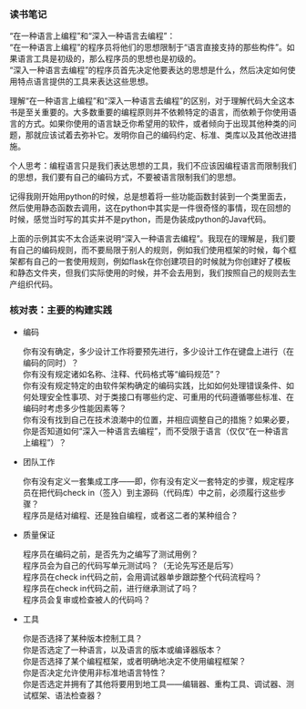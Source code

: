 ### 读书笔记

“在一种语言上编程”和“深入一种语言去编程”：  
“在一种语言上编程”的程序员将他们的思想限制于“语言直接支持的那些构件”。如果语言工具是初级的，那么程序员的思想也是初级的。  
“深入一种语言去编程”的程序员首先决定他要表达的思想是什么，然后决定如何使用特点语言提供的工具来表达这些思想。  

理解“在一种语言上编程”和“深入一种语言去编程”的区别，对于理解代码大全这本书是至关重要的。大多数重要的编程原则并不依赖特定的语言，而依赖于你使用语言的方式。如果你使用的语言缺乏你希望用的软件，或者倾向于出现其他种类的问题，那就应该试着去弥补它。发明你自己的编码约定、标准、类库以及其他改进措施。

个人思考：编程语言只是我们表达思想的工具，我们不应该因编程语言而限制我们的思想，我们要有自己的编码方式，不要被语言限制我们的思想。

记得我刚开始用python的时候，总是想着将一些功能函数封装到一个类里面去，然后使用静态函数去调用，这在python中其实是一件很奇怪的事情，现在回想的时候，感觉当时写的其实并不是python，而是伪装成python的Java代码。

上面的示例其实不太合适来说明“深入一种语言去编程”。我现在的理解是，我们要有自己的编码规则，而不要局限于别人的规则，例如我们使用框架的时候，每个框架都有自己的一套使用规则，例如flask在你创建项目的时候就为你创建好了模板和静态文件夹，但我们实际使用的时候，并不会去用到，我们按照自己的规则去生产组织代码。

### 核对表：主要的构建实践

+ 编码

    你有没有确定，多少设计工作将要预先进行，多少设计工作在键盘上进行（在编码的同时）？  
    你有没有规定诸如名称、注释、代码格式等“编码规范”？  
    你有没有规定特定的由软件架构确定的编码实践，比如如何处理错误条件、如何处理安全性事项、对于类接口有哪些约定、可重用的代码遵循哪些标准、在编码时考虑多少性能因素等？  
    你有没有找到自己在技术浪潮中的位置，并相应调整自己的措施？如果必要，你是否知道如何“深入一种语言去编程”，而不受限于语言（仅仅“在一种语言上编程”）？

+ 团队工作

    你有没有定义一套集成工序——即，你有没有定义一套特定的步骤，规定程序员在把代码check in（签入）到主源码（代码库）中之前，必须履行这些步骤？  
    程序员是结对编程、还是独自编程，或者这二者的某种组合？  

+ 质量保证

    程序员在编码之前，是否先为之编写了测试用例？  
    程序员会为自己的代码写单元测试吗？（无论先写还是后写）  
    程序员在check in代码之前，会用调试器单步跟踪整个代码流程吗？  
    程序员在check in代码之前，进行继承测试了吗？  
    程序员会复审或检查被人的代码吗？  

+ 工具

    你是否选择了某种版本控制工具？  
    你是否选定了一种语言，以及语言的版本或编译器版本？  
    你是否选择了某个编程框架，或者明确地决定不使用编程框架？  
    你是否决定允许使用非标准地语言特性？  
    你是否选定并拥有了其他将要用到地工具——编辑器、重构工具、调试器、测试框架、语法检查器？

